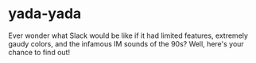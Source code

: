 # yada-yada
Ever wonder what Slack would be like if it had limited features, extremely gaudy colors, and the infamous IM sounds of the 90s? Well, here's your chance to find out!
